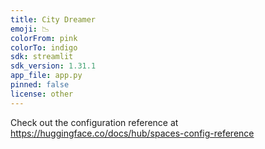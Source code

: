```yaml
---
title: City Dreamer
emoji: 📉
colorFrom: pink
colorTo: indigo
sdk: streamlit
sdk_version: 1.31.1
app_file: app.py
pinned: false
license: other
---
```


Check out the configuration reference at https://huggingface.co/docs/hub/spaces-config-reference
